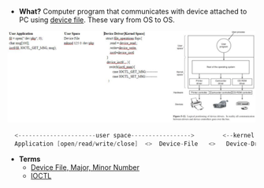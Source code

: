 - **What?** Computer program that communicates with device attached to PC using [device file](Terms/Device_File_Major_MinorNo.md). These vary from OS to OS.
<img src=device-driver.jpg width=1000 />

```c
  <----------------------user space----------------->        <--kernel space->
  Application [open/read/write/close]  <>  Device-File   <>   Device-Driver     <>   Physical-Device(Terminal, Speakers, HD, keyboard, Tape, Memory)
```

- **Terms**
  - [Device File, Major, Minor Number](Terms/Device_File_Major_MinorNo.md)
  - [IOCTL](Terms/IOCTL.md)
